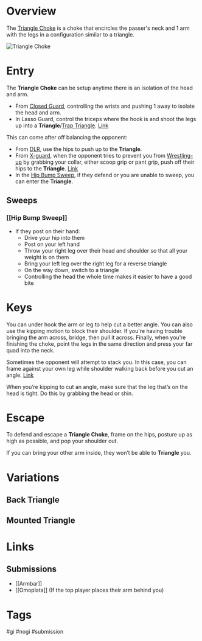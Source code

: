 # Overview
The <u>Triangle Choke</u> is a choke that encircles the passer's neck and 1 arm with the legs in a configuration similar to a triangle.

![Triangle Choke](https://gumacliftonnj.com/wp-content/uploads/2023/06/Mastering-the-Triangle-Choke-Essential-Tips-and-Variations.png)
# Entry
The **Triangle Choke** can be setup anytime there is an isolation of the head and arm.
- From [Closed Guard](obsidian://open?vault=Obsidian-BJJ-Notes&file=Guards%2FClosed%20Guard), controlling the wrists and pushing 1 away to isolate the head and arm.
- In Lasso Guard, control the triceps where the hook is and shoot the legs up into a **Triangle**/[Trap Triangle](obsidian://open?vault=Obsidian-BJJ-Notes&file=Positions%2FTrap%20Triangle). [Link](https://www.youtube.com/shorts/7XBWcjFlqh0)

This can come after off balancing the opponent:
- From [DLR](obsidian://open?vault=Obsidian-BJJ-Notes&file=Guards%2FDe%20La%20Riva), use the hips to push up to the **Triangle**.
- From [X-guard](obsidian://open?vault=Obsidian-BJJ-Notes&file=Guards%2FX-guard), when the opponent tries to prevent you from [Wrestling-up](obsidian://open?vault=Obsidian-BJJ-Notes&file=Transitions%2FWrestle-up) by grabbing your collar, either scoop grip or pant grip, push off their hips to the **Triangle**. [Link](https://www.youtube.com/watch?v=CWt5-b4yack)
- In the [Hip Bump Sweep](obsidian://open?vault=Obsidian-BJJ-Notes&file=Sweeps%2FHip%20Bump%20Sweep), if they defend or you are unable to sweep, you can enter the **Triangle**.
## Sweeps
### [[Hip Bump Sweep]]
- If they post on their hand:
	- Drive your hip into them
	- Post on your left hand
	- Throw your right leg over their head and shoulder so that all your weight is on them
	- Bring your left leg over the right leg for a reverse triangle
	- On the way down, switch to a triangle
	- Controlling the head the whole time makes it easier to have a good bite
# Keys
You can under hook the arm or leg to help cut a better angle. You can also use the kipping motion to block their shoulder. If you're having trouble bringing the arm across, bridge, then pull it across. Finally, when you’re finishing the choke, point the legs in the same direction and press your far quad into the neck.

Sometimes the opponent will attempt to stack you. In this case, you can frame against your own leg while shoulder walking back before you cut an angle. [Link](https://www.youtube.com/watch?v=krq1YLXOZWs)

When you’re kipping to cut an angle, make sure that the leg that’s on the head is tight. Do this by grabbing the head or shin.
# Escape
To defend and escape a **Triangle Choke**, frame on the hips, posture up as high as possible, and pop your shoulder out.

If you can bring your other arm inside, they won’t be able to **Triangle** you.
# Variations
## Back Triangle
## Mounted Triangle
# Links
## Submissions
- [[Armbar]]
- [[Omoplata]] (If the top player places their arm behind you)
# Tags
#gi #nogi #submission 